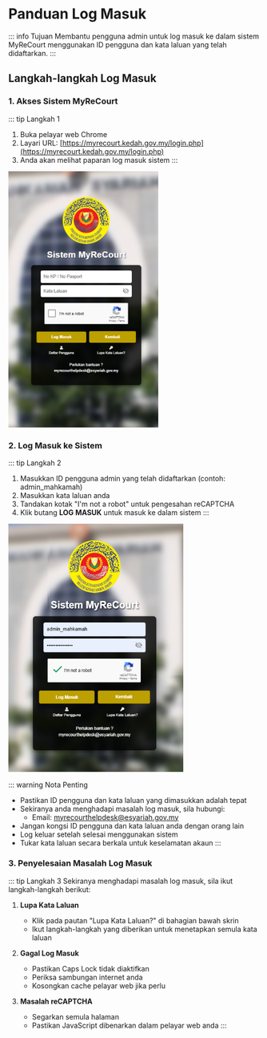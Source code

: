 # Panduan Log Masuk

::: info Tujuan
Membantu pengguna admin untuk log masuk ke dalam sistem MyReCourt menggunakan ID pengguna dan kata laluan yang telah didaftarkan.
:::

## Langkah-langkah Log Masuk

### 1. Akses Sistem MyReCourt

::: tip Langkah 1
1. Buka pelayar web Chrome
2. Layari URL: [https://myrecourt.kedah.gov.my/login.php](https://myrecourt.kedah.gov.my/login.php)
3. Anda akan melihat paparan log masuk sistem
:::

<img src="./image/admin/log-masuk/image1.png" alt="Paparan Log Masuk" width="300" />

### 2. Log Masuk ke Sistem

::: tip Langkah 2
1. Masukkan ID pengguna admin yang telah didaftarkan (contoh: admin_mahkamah)
2. Masukkan kata laluan anda
3. Tandakan kotak "I'm not a robot" untuk pengesahan reCAPTCHA
4. Klik butang **LOG MASUK** untuk masuk ke dalam sistem
:::

<img src="./image/admin/log-masuk/image2.png" alt="Log Masuk ke Sistem" width="350" />

::: warning Nota Penting
- Pastikan ID pengguna dan kata laluan yang dimasukkan adalah tepat
- Sekiranya anda menghadapi masalah log masuk, sila hubungi:
  - Email: myrecourthelpdesk@esyariah.gov.my
- Jangan kongsi ID pengguna dan kata laluan anda dengan orang lain
- Log keluar setelah selesai menggunakan sistem
- Tukar kata laluan secara berkala untuk keselamatan akaun
:::

### 3. Penyelesaian Masalah Log Masuk

::: tip Langkah 3
Sekiranya menghadapi masalah log masuk, sila ikut langkah-langkah berikut:

1. **Lupa Kata Laluan**
   - Klik pada pautan "Lupa Kata Laluan?" di bahagian bawah skrin
   - Ikut langkah-langkah yang diberikan untuk menetapkan semula kata laluan

2. **Gagal Log Masuk**
   - Pastikan Caps Lock tidak diaktifkan
   - Periksa sambungan internet anda
   - Kosongkan cache pelayar web jika perlu

3. **Masalah reCAPTCHA**
   - Segarkan semula halaman
   - Pastikan JavaScript dibenarkan dalam pelayar web anda
::: 